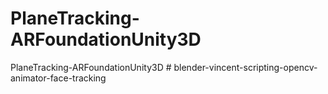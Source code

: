 # PlaneTracking-ARFoundationUnity3D
PlaneTracking-ARFoundationUnity3D
#   b l e n d e r - v i n c e n t - s c r i p t i n g - o p e n c v - a n i m a t o r - f a c e - t r a c k i n g  
 